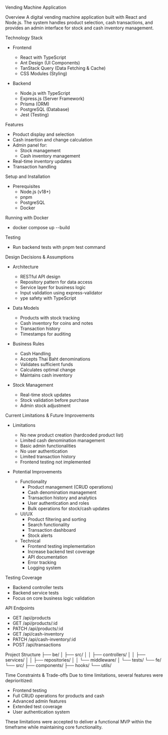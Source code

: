 Vending Machine Application

Overview
A digital vending machine application built with React and Node.js. The system handles product selection, cash transactions, and provides an admin interface for stock and cash inventory management.

Technology Stack
- Frontend
    - React with TypeScript
    - Ant Design (UI Components)
    - TanStack Query (Data Fetching & Cache)
    - CSS Modules (Styling)

- Backend
    - Node.js with TypeScript
    - Express.js (Server Framework)
    - Prisma (ORM)
    - PostgreSQL (Database)
    - Jest (Testing)

Features

- Product display and selection
- Cash insertion and change calculation
- Admin panel for:
    - Stock management
    - Cash inventory management
- Real-time inventory updates
- Transaction handling

Setup and Installation
- Prerequisites
    - Node.js (v18+)
    - pnpm
    - PostgreSQL
    - Docker

Running with Docker
- docker compose up --build

Testing
- Run backend tests with pnpm test command

Design Decisions & Assumptions
- Architecture
    - RESTful API design
    - Repository pattern for data access
    - Service layer for business logic
    - Input validation using express-validator
    - ype safety with TypeScript

- Data Models
    - Products with stock tracking
    - Cash inventory for coins and notes
    - Transaction history
    - Timestamps for auditing

- Business Rules
    - Cash Handling
    - Accepts Thai Baht denominations
    - Validates sufficient funds
    - Calculates optimal change
    - Maintains cash inventory
- Stock Management
    - Real-time stock updates
    - Stock validation before purchase
    - Admin stock adjustment

Current Limitations & Future Improvements

- Limitations
    - No new product creation (hardcoded product list)
    - Limited cash denomination management
    - Basic admin functionalities
    - No user authentication
    - Limited transaction history
    - Frontend testing not implemented

- Potential Improvements
    - Functionality
      - Product management (CRUD operations)
      - Cash denomination management
      - Transaction history and analytics
      - User authentication and roles
      - Bulk operations for stock/cash updates
    - UI/UX
      - Product filtering and sorting
      - Search functionality
      - Transaction dashboard
      - Stock alerts
    - Technical
      - Frontend testing implementation
      - Increase backend test coverage
      - API documentation
      - Error tracking
      - Logging system

Testing Coverage

- Backend controller tests
- Backend service tests
- Focus on core business logic validation

API Endpoints
- GET    /api/products
- GET    /api/products/:id
- PATCH  /api/products/:id
- GET    /api/cash-inventory
- PATCH  /api/cash-inventory/:id
- POST   /api/transactions

Project Structure
├── be/
│   ├── src/
│   │   ├── controllers/
│   │   ├── services/
│   │   ├── repositories/
│   │   └── middleware/
│   └── tests/
└── fe/
    └── src/
        ├── components/
        ├── hooks/
        └── utils/

Time Constraints & Trade-offs
Due to time limitations, several features were deprioritized:
- Frontend testing
- Full CRUD operations for products and cash
- Advanced admin features
- Extended test coverage
- User authentication system

These limitations were accepted to deliver a functional MVP within the timeframe while maintaining core functionality.
